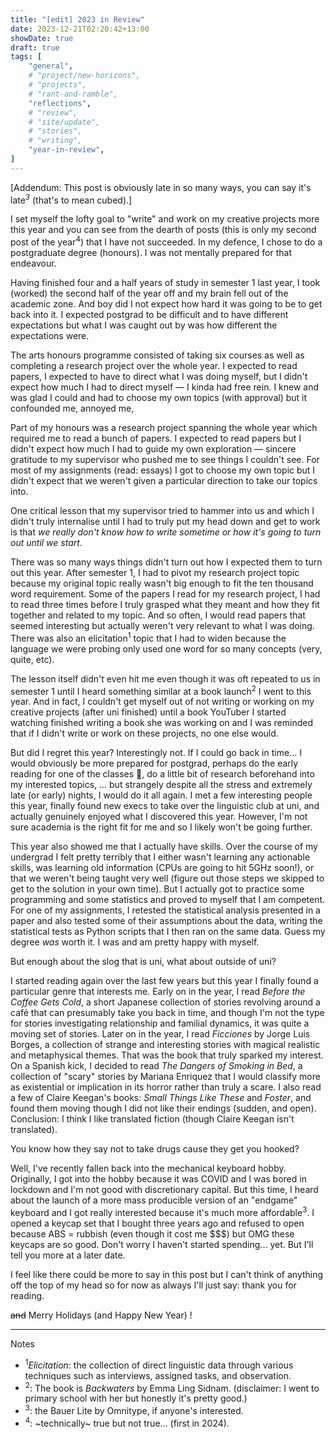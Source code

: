 ```yaml
---
title: "[edit] 2023 in Review"
date: 2023-12-21T02:20:42+13:00
showDate: true
draft: true
tags: [
    "general", 
    # "project/new-horizons", 
    # "projects", 
    # "rant-and-ramble", 
    "reflections", 
    # "review", 
    # "site/update", 
    # "stories", 
    # "writing", 
    "year-in-review",
]
---
```


\[Addendum: This post is obviously late in so many ways, you can say it's late<sup><em>3</em></sup> (that's to mean cubed).]

I set myself the lofty goal to "write" and work on my creative projects more this year and you can see from the dearth of posts (this is only my second post of the year<sup>4</sup>) that I have not succeeded. In my defence, I chose to do a postgraduate degree (honours). I was not mentally prepared for that endeavour.

Having finished four and a half years of study in semester 1 last year, I took (worked) the second half of the year off and my brain fell out of the academic zone. And boy did I not expect how hard it was going to be to get back into it. I expected postgrad to be difficult and to have different expectations but what I was caught out by was how different the expectations were.

<!-- What struck me as hard was not just the difficulty of postgrad, which I expected to some extent, but how different the expectations and requirements of an undergrad and postgrad were. -->

The arts honours programme consisted of taking six courses as well as completing a research project over the whole year. I expected to read papers, I expected to have to direct what I was doing myself, but I didn't expect how much I had to direct myself &mdash; I kinda had free rein. I knew and was glad I could and had to choose my own topics (with approval) but it confounded me, annoyed me, 

Part of my honours was a research project spanning the whole year which required me to read a bunch of papers. I expected to read papers but I didn't expect how much I had to guide my own exploration &mdash; sincere gratitude to my supervisor who pushed me to see things I couldn't see. For most of my assignments (read: essays) I got to choose my own topic but I didn't expect that we weren't given a particular direction to take our topics into.

One critical lesson that my supervisor tried to hammer into us and which I didn't truly internalise until I had to truly put my head down and get to work is that _we really don't know how to write sometime or how it's going to turn out until we start_.

<!-- As they say, no matter how much you plan and account for, things are going to change and boy did they change. -->

<!-- My original topic for the research project was going to be a comparison between the 's' sounds in Taiwanese Mandarin and Mainland Mandarin. Mandarin has three 's' sounds, the one in English _set_ /s/, one palatal /ɕ/, and one retroflex /ʂ/. In Taiwan, possibly due to influence from Hokkien (Taiwanese), the distinction between /s/ and /ʂ/ is generally perceived to be weak or lost. I wanted to see if it was truly correct. The research showed that generally yes Taiwanese people did not pronounce a strong distinction between the two sounds but that we did still tell the difference between them. My question was answered and the resulting essay was around two thousand words. I could've seen if this pattern was matched in other variants of Mandarin or in other Chinese "dialects" (Shanghainese, Sichuan, Cantonese, et al.) but it didn't feel like a big enough topic for my research project (10,000 words) so I had to pivot. -->

<!-- My actual topic was on a pattern in a Native American language spoken in Oklahoma known as Kiowa. And it was big enough. It had a process that seemed to buck the trend cross-linguistically; _it appeared to do something that was not expected to happen based on data from across numerous languages_. The question was then how to account for it? And then what would it mean for the linguistic theory if we were to account for it? It was during this process where I discovered that I didn't truly understand a bunch of the papers I had been reading until I read it for the third time and it clicked with what I was trying to investigate. -->

There was so many ways things didn't turn out how I expected them to turn out this year. After semester 1, I had to pivot my research project topic because my original topic really wasn't big enough to fit the ten thousand word requirement. Some of the papers I read for my research project, I had to read three times before I truly grasped what they meant and how they fit together and related to my topic. And so often, I would read papers that seemed interesting but actually weren't very relevant to what I was doing. There was also an elicitation<sup>1</sup> topic that I had to widen because the language we were probing only used one word for so many concepts (very, quite, etc).

The lesson itself didn't even hit me even though it was oft repeated to us in semester 1 until I heard something similar at a book launch<sup>2</sup> I went to this year. And in fact, I couldn't get myself out of not writing or working on my creative projects (after uni finished) until a book YouTuber I started watching finished writing a book she was working on and I was reminded that if I didn't write or work on these projects, no one else would.

But did I regret this year? Interestingly not. If I could go back in time... I would obviously be more prepared for postgrad, perhaps do the early reading for one of the classes :eyes:, do a little bit of research beforehand into my interested topics, ... but strangely despite all the stress and extremely late (or early) nights, I would do it all again. I met a few interesting people this year, finally found new execs to take over the linguistic club at uni, and actually genuinely enjoyed what I discovered this year. However, I'm not sure academia is the right fit for me and so I likely won't be going further.

This year also showed me that I actually have skills. Over the course of my undergrad I felt pretty terribly that I either wasn't learning any actionable skills, was learning old information (CPUs are going to hit 5GHz soon!), or that we weren't being taught very well (figure out those steps we skipped to get to the solution in your own time). But I actually got to practice some programming and some statistics and proved to myself that I am competent. For one of my assignments, I retested the statistical analysis presented in a paper and also tested some of their assumptions about the data, writing the statistical tests as Python scripts that I then ran on the same data. Guess my degree _was_ worth it. I was and am pretty happy with myself.

But enough about the slog that is uni, what about outside of uni?

I started reading again over the last few years but this year I finally found a particular genre that interests me. Early on in the year, I read _Before the Coffee Gets Cold_, a short Japanese collection of stories revolving around a café that can presumably take you back in time, and though I'm not the type for stories investigating relationship and familial dynamics, it was quite a moving set of stories. Later on in the year, I read _Ficciones_ by Jorge Luis Borges, a collection of strange and interesting stories with magical realistic and metaphysical themes. That was the book that truly sparked my interest. On a Spanish kick, I decided to read _The Dangers of Smoking in Bed_, a collection of "scary" stories by Mariana Enriquez that I would classify more as existential or implication in its horror rather than truly a scare. I also read a few of Claire Keegan's books: _Small Things Like These_ and _Foster_, and found them moving though I did not like their endings (sudden, and open). Conclusion: I think I like translated fiction (though Claire Keegan isn't translated).

You know how they say not to take drugs cause they get you hooked?

Well, I've recently fallen back into the mechanical keyboard hobby. Originally, I got into the hobby because it was COVID and I was bored in lockdown and I'm not good with discretionary capital. But this time, I heard about the launch of a more mass producible version of an "endgame" keyboard and I got really interested because it's much more affordable<sup>3</sup>. I opened a keycap set that I bought three years ago and refused to open because ABS = rubbish (even though it cost me $$$) but OMG these keycaps are so good. Don't worry I haven't started spending... yet. But I'll tell you more at a later date.

<!-- \[Addendum: So I planned to post this before we left for Aussie or just before the year ended but that obviously didn't happen. On reflection, the flow of this post isn't the best (hence this insert) but I am happy with the current state (aka, cbf editing) and I can't procrastinate posting it anymore :eyes:.\] -->

I feel like there could be more to say in this post but I can't think of anything off the top of my head so for now as always I'll just say: thank you for reading.

~~and~~ Merry Holidays (and Happy New Year) !

----

Notes

- <sup>1</sup>_Elicitation_: the collection of direct linguistic data through various techniques such as interviews, assigned tasks, and observation.
- <sup>2</sup>: The book is _Backwaters_ by Emma Ling Sidnam. (disclaimer: I went to primary school with her but honestly it's pretty good.)
- <sup>3</sup>: the Bauer Lite by Omnitype, if anyone's interested.
- <sup>4</sup>: ~technically~ true but not true... (first in 2024).
